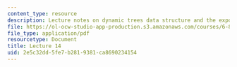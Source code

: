 ```yaml
---
content_type: resource
description: Lecture notes on dynamic trees data structure and the expose operation.
file: https://ol-ocw-studio-app-production.s3.amazonaws.com/courses/6-854j-advanced-algorithms-fall-2008/2e5c32dd5fe7b2819381ca8690234154_lect10_31.pdf
file_type: application/pdf
resourcetype: Document
title: Lecture 14
uid: 2e5c32dd-5fe7-b281-9381-ca8690234154
---
```


